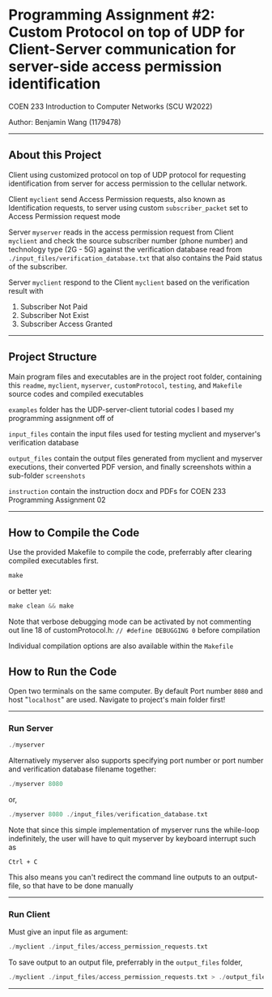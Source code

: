 # Programming Assignment #2: Custom Protocol on top of UDP for Client-Server communication for server-side access permission identification

COEN 233 Introduction to Computer Networks (SCU W2022)

Author: Benjamin Wang (1179478)

---
## About this Project

Client using customized protocol on top of UDP protocol for requesting identification from server for access permission to the cellular network.

Client `myclient` send Access Permission requests, also known as Identification requests, to server using custom `subscriber_packet` set to Access Permission request mode

Server `myserver` reads in the access permission request from Client `myclient` and check the source subscriber number (phone number) and technology type (2G - 5G) against the verification database read from `./input_files/verification_database.txt` that also contains the Paid status of the subscriber. 

Server `myclient` respond to the Client `myclient` based on the verification result with 

1. Subscriber Not Paid
2. Subscriber Not Exist
3. Subscriber Access Granted

---
## Project Structure
Main program files and executables are in the project root folder, containing this `readme`, `myclient`, `myserver`, `customProtocol`, `testing`, and `Makefile` source codes and compiled executables

`examples` folder has the UDP-server-client tutorial codes I based my programming assignment off of

`input_files` contain the input files used for testing myclient and myserver's verification database

`output_files` contain the output files generated from myclient and myserver executions, their converted PDF version, and finally screenshots within a sub-folder `screenshots`

`instruction` contain the instruction docx and PDFs for COEN 233 Programming Assignment 02

---
## How to Compile the Code
Use the provided Makefile to compile the code, preferrably after clearing compiled executables first.
```C
make
```
or better yet:
```C
make clean && make
```
Note that verbose debugging mode can be activated by not commenting out line 18 of customProtocol.h: `// #define DEBUGGING 0` before compilation

Individual compilation options are also available within the `Makefile`

## How to Run the Code
Open two terminals on the same computer. By default Port number `8080` and host "`localhost`" are used. Navigate to project's main folder first!

---
### Run Server
```C
./myserver
```
Alternatively myserver also supports specifying port number or port number and verification database filename together:
```C
./myserver 8080
```
or,
```C
./myserver 8080 ./input_files/verification_database.txt
```
Note that since this simple implementation of myserver runs the while-loop indefinitely, the user will have to quit myserver by keyboard interrupt such as
```
Ctrl + C
```
This also means you can't redirect the command line outputs to an output-file, so that have to be done manually

---
### Run Client
Must give an input file as argument:
```C
./myclient ./input_files/access_permission_requests.txt
```
To save output to an output file, preferrably in the `output_files` folder,
```C
./myclient ./input_files/access_permission_requests.txt > ./output_files/client_output.txt 
```

---

